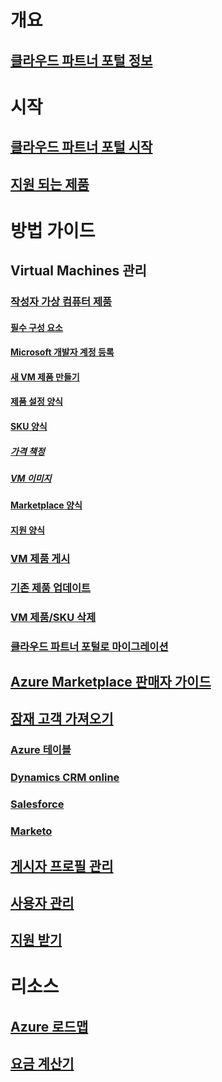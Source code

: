 # 개요
## [클라우드 파트너 포털 정보](./cloud-partner-portal-what-is-the-cloud-partner-portal.md)

# 시작
## [클라우드 파트너 포털 시작](./cloud-partner-portal-getting-started-with-the-cloud-partner-portal.md)
## [지원 되는 제품](./Cloud-partner-portal-products-that-can-get-published-via-portal.md)

# 방법 가이드
## Virtual Machines 관리
### [작성자 가상 컴퓨터 제품](./cloud-partner-portal-publish-virtual-machine.md)
#### [필수 구성 요소](./cloud-partner-portal-publish-virtual-machine.md#what-are-pre-requisites-for-publishing-a-vm)
#### [Microsoft 개발자 계정 등록](./cloud-partner-portal-dev-center-accounts-registration.md)
#### [새 VM 제품 만들기](./cloud-partner-portal-publish-virtual-machine.md#how-to-create-a-new-vm-offer)
#### [제품 설정 양식](./cloud-partner-portal-publish-virtual-machine.md#how-to-fill-out-the-offer-settings-form)
#### [SKU 양식](./cloud-partner-portal-publish-virtual-machine.md#how-to-create-skus)
##### [가격 책정](./cloud-partner-portal-publish-virtual-machine.md#pricing)
##### [VM 이미지](cloud-partner-portal-publish-virtual-machine.md#vm-images)
#### [Marketplace 양식](./cloud-partner-portal-publish-virtual-machine.md#marketplace-form)
#### [지원 양식](cloud-partner-portal-publish-virtual-machine.md#support-form)
### [VM 제품 게시](./Cloud-partner-portal-make-offer-live-on-Azure-Marketplace.md)

### [기존 제품 업데이트](./cloud-partner-portal-update-existing-offer.md)
### [VM 제품/SKU 삭제](./cloud-partner-portal-delete-an-offer.md)
### [클라우드 파트너 포털로 마이그레이션](./cloud-partner-portal-how-to-migrate-to-the-new-cloud-partner-portal.md)
## [Azure Marketplace 판매자 가이드](./cloud-partner-portal-seller-guide.md)

## [잠재 고객 가져오기](./cloud-partner-portal-get-customer-leads.md)
### [Azure 테이블](./cloud-partner-portal-lead-management-instructions-azure-table.md)
### [Dynamics CRM online](./cloud-partner-portal-lead-management-instructions-dynamics.md)
### [Salesforce](./cloud-partner-portal-lead-management-instructions-salesforce.md)
### [Marketo](./cloud-partner-portal-lead-management-instructions-marketo.md)

## [게시자 프로필 관리](./cloud-partner-portal-manage-publisher-profile.md)
## [사용자 관리](./cloud-partner-portal-manage-users.md)
## [지원 받기](./cloud-partner-portal-support-for-cloud-partner-portal.md)
# 리소스
## [Azure 로드맵](https://azure.microsoft.com/roadmap/)
## [요금 계산기](https://azure.microsoft.com/pricing/calculator/)
